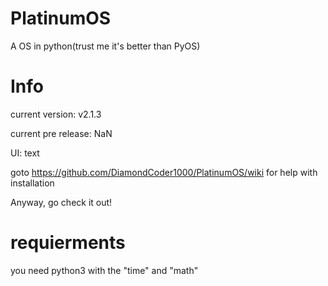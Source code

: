 # PlatinumOS
A OS in python(trust me it's better than PyOS)
# Info
current version: v2.1.3

current pre release: NaN


UI: text

goto https://github.com/DiamondCoder1000/PlatinumOS/wiki for help with installation

Anyway, go check it out!

# requierments
you need python3 with the "time" and "math"

